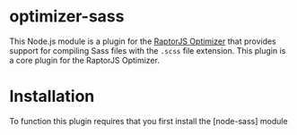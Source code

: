 optimizer-sass
=====================

This Node.js module is a plugin for the [RaptorJS Optimizer](https://github.com/raptorjs3/optimizer) that provides support for compiling Sass files with the `.scss` file extension. This plugin is a core plugin for the RaptorJS Optimizer.

# Installation

To function this plugin requires that you first install the [node-sass] module

